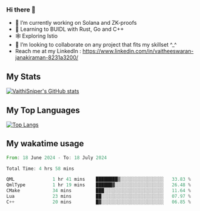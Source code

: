 ### Hi there 👋

- 🔭 I’m currently working on Solana and ZK-proofs
- 📖 Learning to BUIDL with Rust, Go and C++
- 🕸️ Exploring Istio
- 👯 I’m looking to collaborate on any project that fits my skillset ^_^
- Reach me at my LinkedIn : https://www.linkedin.com/in/vaitheeswaran-janakiraman-8231a3200/

## My Stats
[![VaithiSniper's GitHub stats](https://github-readme-stats.vercel.app/api?username=VaithiSniper&hide=stars&theme=radical)](https://github.com/anuraghazra/github-readme-stats)

## My Top Languages

[![Top Langs](https://github-readme-stats.vercel.app/api/top-langs/?username=VaithiSniper&layout=compact)](https://github.com/anuraghazra/github-readme-stats)

## My wakatime usage

<!--START_SECTION:waka-->

```rust
From: 18 June 2024 - To: 18 July 2024

Total Time: 4 hrs 58 mins

QML              1 hr 41 mins    ████████▒░░░░░░░░░░░░░░░░   33.83 %
QmlType          1 hr 19 mins    ██████▓░░░░░░░░░░░░░░░░░░   26.48 %
CMake            34 mins         ███░░░░░░░░░░░░░░░░░░░░░░   11.64 %
Lua              23 mins         ██░░░░░░░░░░░░░░░░░░░░░░░   07.97 %
C++              20 mins         █▓░░░░░░░░░░░░░░░░░░░░░░░   06.85 %
```

<!--END_SECTION:waka-->
